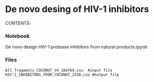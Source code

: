 # De novo desing of HIV-1 inhibitors
CONTENTS:

### Notebook
De novo design HIV-1 protease inhibitors from natural products.ipynb

### Files
```
All_fragments_COCONUT_V4_184769.csv  #input file
HIV-1_INHIBITORS_FROM_COCONUT_1536.csv #output file
```
